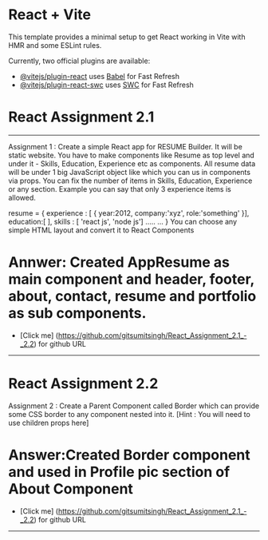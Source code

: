 # React + Vite

This template provides a minimal setup to get React working in Vite with HMR and some ESLint rules.

Currently, two official plugins are available:

- [@vitejs/plugin-react](https://github.com/vitejs/vite-plugin-react/blob/main/packages/plugin-react/README.md) uses [Babel](https://babeljs.io/) for Fast Refresh
- [@vitejs/plugin-react-swc](https://github.com/vitejs/vite-plugin-react-swc) uses [SWC](https://swc.rs/) for Fast Refresh

# React Assignment 2.1
--------------------------------------------------------------------------------
Assignment 1 : Create a simple React app for RESUME Builder. It will be static website. You have to make components like Resume as top level and under it - Skills, Education, Experience etc as components. All resume data will be under 1 big JavaScript object like which you can us in components via props. You can fix the number of items in Skills, Education, Experience or any section. Example you can say that only 3 experience items is allowed.

 resume = {
    experience : [ { year:2012, company:'xyz', role:'something' }],
    education:[ ],
    skills : [ 'react js', 'node js']
    .....
    ...
    }
You can choose any simple HTML layout and convert it to React Components
# Annwer: Created AppResume as main component and header, footer, about, contact, resume and portfolio as sub components.
- [Click me] (https://github.com/gitsumitsingh/React_Assignment_2.1_-_2.2) for github URL

--------------------------------------------------------------------------------
# React Assignment 2.2
Assignment 2 : Create a Parent Component called Border which can provide some CSS border to any component nested into it.
[Hint : You will need to use children props here]

 <Border> 
     <Component> 
 <Border />

# Answer:Created Border component and used in Profile pic section of About Component
- [Click me] (https://github.com/gitsumitsingh/React_Assignment_2.1_-_2.2) for github URL
--------------------------------------------------------------------------------